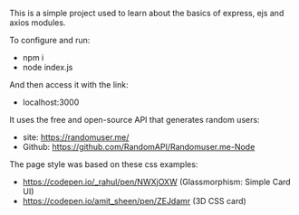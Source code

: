This is a simple project used to learn about the basics of express, ejs and axios modules.

To configure and run:
- npm i
- node index.js

And then access it with the link:
- localhost:3000

It uses the free and open-source API that generates random users:
- site: https://randomuser.me/
- Github: https://github.com/RandomAPI/Randomuser.me-Node

The page style was based on these css examples:
- https://codepen.io/_rahul/pen/NWXjOXW (Glassmorphism: Simple Card UI)
- https://codepen.io/amit_sheen/pen/ZEJdamr (3D CSS card)

